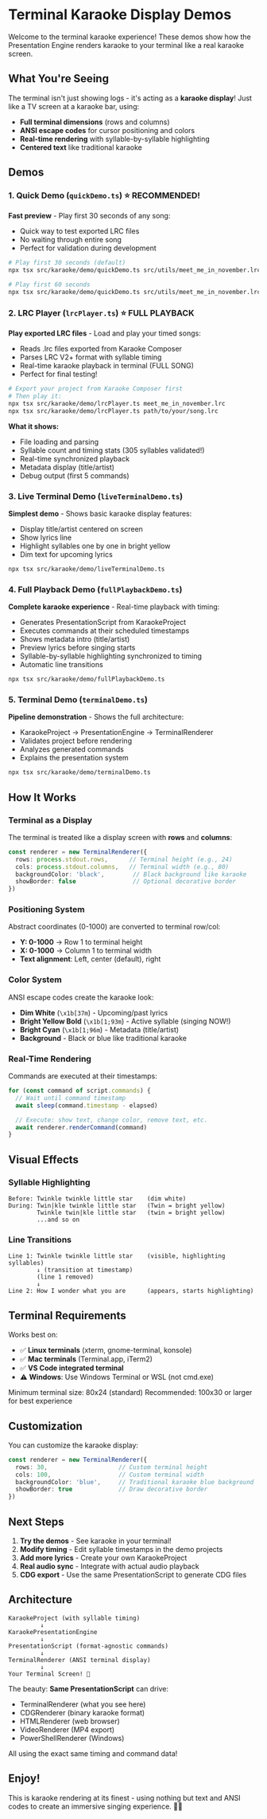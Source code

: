 # Terminal Karaoke Display Demos

Welcome to the terminal karaoke experience! These demos show how the Presentation Engine renders karaoke to your terminal like a real karaoke screen.

## What You're Seeing

The terminal isn't just showing logs - it's acting as a **karaoke display**! Just like a TV screen at a karaoke bar, using:
- **Full terminal dimensions** (rows and columns)
- **ANSI escape codes** for cursor positioning and colors
- **Real-time rendering** with syllable-by-syllable highlighting
- **Centered text** like traditional karaoke

## Demos

### 1. Quick Demo (`quickDemo.ts`) ⭐ RECOMMENDED!
**Fast preview** - Play first 30 seconds of any song:
- Quick way to test exported LRC files
- No waiting through entire song
- Perfect for validation during development

```bash
# Play first 30 seconds (default)
npx tsx src/karaoke/demo/quickDemo.ts src/utils/meet_me_in_november.lrc

# Play first 60 seconds
npx tsx src/karaoke/demo/quickDemo.ts src/utils/meet_me_in_november.lrc 60
```

### 2. LRC Player (`lrcPlayer.ts`) ⭐ FULL PLAYBACK
**Play exported LRC files** - Load and play your timed songs:
- Reads .lrc files exported from Karaoke Composer
- Parses LRC V2+ format with syllable timing
- Real-time karaoke playback in terminal (FULL SONG)
- Perfect for final testing!

```bash
# Export your project from Karaoke Composer first
# Then play it:
npx tsx src/karaoke/demo/lrcPlayer.ts meet_me_in_november.lrc
npx tsx src/karaoke/demo/lrcPlayer.ts path/to/your/song.lrc
```

**What it shows:**
- File loading and parsing
- Syllable count and timing stats (305 syllables validated!)
- Real-time synchronized playback
- Metadata display (title/artist)
- Debug output (first 5 commands)

### 3. Live Terminal Demo (`liveTerminalDemo.ts`)
**Simplest demo** - Shows basic karaoke display features:
- Display title/artist centered on screen
- Show lyrics line
- Highlight syllables one by one in bright yellow
- Dim text for upcoming lyrics

```bash
npx tsx src/karaoke/demo/liveTerminalDemo.ts
```

### 4. Full Playback Demo (`fullPlaybackDemo.ts`)
**Complete karaoke experience** - Real-time playback with timing:
- Generates PresentationScript from KaraokeProject
- Executes commands at their scheduled timestamps
- Shows metadata intro (title/artist)
- Preview lyrics before singing starts
- Syllable-by-syllable highlighting synchronized to timing
- Automatic line transitions

```bash
npx tsx src/karaoke/demo/fullPlaybackDemo.ts
```

### 5. Terminal Demo (`terminalDemo.ts`)
**Pipeline demonstration** - Shows the full architecture:
- KaraokeProject → PresentationEngine → TerminalRenderer
- Validates project before rendering
- Analyzes generated commands
- Explains the presentation system

```bash
npx tsx src/karaoke/demo/terminalDemo.ts
```

## How It Works

### Terminal as a Display

The terminal is treated like a display screen with **rows** and **columns**:

```typescript
const renderer = new TerminalRenderer({
  rows: process.stdout.rows,      // Terminal height (e.g., 24)
  cols: process.stdout.columns,   // Terminal width (e.g., 80)
  backgroundColor: 'black',        // Black background like karaoke
  showBorder: false                // Optional decorative border
})
```

### Positioning System

Abstract coordinates (0-1000) are converted to terminal row/col:
- **Y: 0-1000** → Row 1 to terminal height
- **X: 0-1000** → Column 1 to terminal width
- **Text alignment**: Left, center (default), right

### Color System

ANSI escape codes create the karaoke look:
- **Dim White** (`\x1b[37m`) - Upcoming/past lyrics
- **Bright Yellow Bold** (`\x1b[1;93m`) - Active syllable (singing NOW!)
- **Bright Cyan** (`\x1b[1;96m`) - Metadata (title/artist)
- **Background** - Black or blue like traditional karaoke

### Real-Time Rendering

Commands are executed at their timestamps:
```typescript
for (const command of script.commands) {
  // Wait until command timestamp
  await sleep(command.timestamp - elapsed)

  // Execute: show text, change color, remove text, etc.
  await renderer.renderCommand(command)
}
```

## Visual Effects

### Syllable Highlighting
```
Before: Twinkle twinkle little star    (dim white)
During: Twin|kle twinkle little star   (Twin = bright yellow)
        Twinkle twin|kle little star   (twin = bright yellow)
        ...and so on
```

### Line Transitions
```
Line 1: Twinkle twinkle little star    (visible, highlighting syllables)
        ↓ (transition at timestamp)
        (line 1 removed)
        ↓
Line 2: How I wonder what you are      (appears, starts highlighting)
```

## Terminal Requirements

Works best on:
- ✅ **Linux terminals** (xterm, gnome-terminal, konsole)
- ✅ **Mac terminals** (Terminal.app, iTerm2)
- ✅ **VS Code integrated terminal**
- ⚠️ **Windows**: Use Windows Terminal or WSL (not cmd.exe)

Minimum terminal size: 80x24 (standard)
Recommended: 100x30 or larger for best experience

## Customization

You can customize the karaoke display:

```typescript
const renderer = new TerminalRenderer({
  rows: 30,                    // Custom terminal height
  cols: 100,                   // Custom terminal width
  backgroundColor: 'blue',     // Traditional karaoke blue background
  showBorder: true             // Draw decorative border
})
```

## Next Steps

1. **Try the demos** - See karaoke in your terminal!
2. **Modify timing** - Edit syllable timestamps in the demo projects
3. **Add more lyrics** - Create your own KaraokeProject
4. **Real audio sync** - Integrate with actual audio playback
5. **CDG export** - Use the same PresentationScript to generate CDG files

## Architecture

```
KaraokeProject (with syllable timing)
         ↓
KaraokePresentationEngine
         ↓
PresentationScript (format-agnostic commands)
         ↓
TerminalRenderer (ANSI terminal display)
         ↓
Your Terminal Screen! 🎤
```

The beauty: **Same PresentationScript** can drive:
- TerminalRenderer (what you see here)
- CDGRenderer (binary karaoke format)
- HTMLRenderer (web browser)
- VideoRenderer (MP4 export)
- PowerShellRenderer (Windows)

All using the exact same timing and command data!

## Enjoy!

This is karaoke rendering at its finest - using nothing but text and ANSI codes to create an immersive singing experience. 🎵✨
